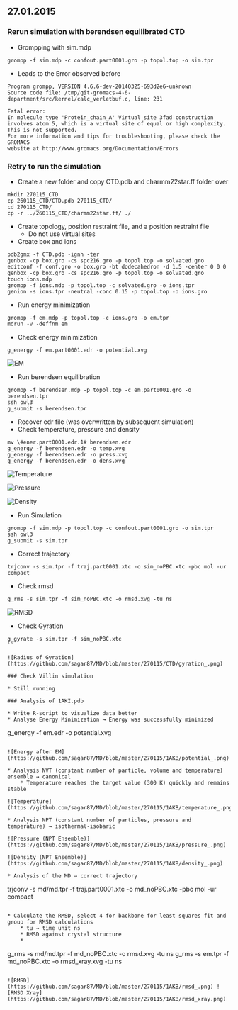 ## 27.01.2015 

### Rerun simulation with berendsen equilibrated CTD

* Grompping with sim.mdp

```
grompp -f sim.mdp -c confout.part0001.gro -p topol.top -o sim.tpr
```

* Leads to the Error observed before


```
Program grompp, VERSION 4.6.6-dev-20140325-693d2e6-unknown
Source code file: /tmp/git-gromacs-4-6-department/src/kernel/calc_verletbuf.c, line: 231

Fatal error:
In molecule type 'Protein_chain_A' Virtual site 3fad construction involves atom 5, which is a virtual site of equal or high complexity. This is not supported.
For more information and tips for troubleshooting, please check the GROMACS
website at http://www.gromacs.org/Documentation/Errors

```

### Retry to run the simulation


* Create a new folder and copy CTD.pdb and charmm22star.ff folder over

```
mkdir 270115_CTD
cp 260115_CTD/CTD.pdb 270115_CTD/
cd 270115_CTD/
cp -r ../260115_CTD/charmm22star.ff/ ./
```

* Create topology, position restraint file, and a position restraint file
    * Do not use virtual sites
* Create box and ions
    

```
pdb2gmx -f CTD.pdb -ignh -ter
genbox -cp box.gro -cs spc216.gro -p topol.top -o solvated.gro
editconf -f conf.gro -o box.gro -bt dodecahedron -d 1.5 -center 0 0 0
genbox -cp box.gro -cs spc216.gro -p topol.top -o solvated.gro
touch ions.mdp
grompp -f ions.mdp -p topol.top -c solvated.gro -o ions.tpr
genion -s ions.tpr -neutral -conc 0.15 -p topol.top -o ions.gro

```

* Run energy minimization


```
grompp -f em.mdp -p topol.top -c ions.gro -o em.tpr
mdrun -v -deffnm em
```

* Check energy minimization

```
g_energy -f em.part0001.edr -o potential.xvg
```

![EM](https://github.com/sagar87/MD/blob/master/270115/CTD/potential_.png)


* Run berendsen equilibration


```
grompp -f berendsen.mdp -p topol.top -c em.part0001.gro -o berendsen.tpr
ssh owl3
g_submit -s berendsen.tpr
```

* Recover edr file (was overwritten by subsequent simulation)
* Check temperature, pressure and density


```
mv \#ener.part0001.edr.1# berendsen.edr
g_energy -f berendsen.edr -o temp.xvg
g_energy -f berendsen.edr -o press.xvg
g_energy -f berendsen.edr -o dens.xvg

```

![Temperature](https://github.com/sagar87/MD/blob/master/270115/CTD/temperature_.png)

![Pressure](https://github.com/sagar87/MD/blob/master/270115/CTD/pressure_.png)

![Density](https://github.com/sagar87/MD/blob/master/270115/CTD/density_.png)



* Run Simulation

```
grompp -f sim.mdp -p topol.top -c confout.part0001.gro -o sim.tpr
ssh owl3
g_submit -s sim.tpr

```

* Correct trajectory 

```
trjconv -s sim.tpr -f traj.part0001.xtc -o sim_noPBC.xtc -pbc mol -ur compact
```

* Check rmsd

```
g_rms -s sim.tpr -f sim_noPBC.xtc -o rmsd.xvg -tu ns
```

![RMSD](https://github.com/sagar87/MD/blob/master/270115/CTD/rmsd_.png)

* Check Gyration

```
g_gyrate -s sim.tpr -f sim_noPBC.xtc
``

![Radius of Gyration](https://github.com/sagar87/MD/blob/master/270115/CTD/gyration_.png)

### Check Villin simulation

* Still running

### Analysis of 1AKI.pdb

* Write R-script to visualize data better
* Analyse Energy Minimization → Energy was successfully minimized

```
g_energy -f em.edr -o potential.xvg

```

![Energy after EM](https://github.com/sagar87/MD/blob/master/270115/1AKB/potential_.png)

* Analysis NVT (constant number of particle, volume and temperature) ensemble → canonical
    * Temperature reaches the target value (300 K) quickly and remains stable

![Temperature](https://github.com/sagar87/MD/blob/master/270115/1AKB/temperature_.png)

* Analysis NPT (constant number of particles, pressure and temperature) → isothermal-isobaric

![Pressure (NPT Ensemble)](https://github.com/sagar87/MD/blob/master/270115/1AKB/pressure_.png)

![Density (NPT Ensemble)](https://github.com/sagar87/MD/blob/master/270115/1AKB/density_.png)

* Analysis of the MD → correct trajectory

```
trjconv -s md/md.tpr -f traj.part0001.xtc -o md_noPBC.xtc -pbc mol -ur compact

```

* Calculate the RMSD, select 4 for backbone for least squares fit and group for RMSD calculations 
    * tu → time unit ns
    * RMSD against crystal structure
    * 

```
g_rms -s md/md.tpr -f md_noPBC.xtc -o rmsd.xvg -tu ns
g_rms -s em.tpr -f md_noPBC.xtc -o rmsd_xray.xvg -tu ns
```

![RMSD](https://github.com/sagar87/MD/blob/master/270115/1AKB/rmsd_.png) ![RMSD Xray](https://github.com/sagar87/MD/blob/master/270115/1AKB/rmsd_xray.png)

